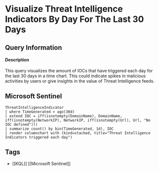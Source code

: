 # Visualize Threat Intelligence Indicators By Day For The Last 30 Days
## Query Information
#### Description
This query visualizes the amount of IOCs that have triggered each day for the last 30 days in a time chart. This could indicate spikes in malicious activities by users or give insights in the value of Threat Intelligence feeds. 
## Microsoft Sentinel
```kusto
ThreatIntelligenceIndicator
| where TimeGenerated > ago(30d)
| extend IOC = iff(isnotempty(DomainName), DomainName, 
iff(isnotempty(NetworkIP), NetworkIP, iff(isnotempty(Url), Url, "No IOC defined")))
| summarize count() by bin(TimeGenerated, 1d), IOC
| render columnchart with (kind=stacked, title="Threat Intelligence Indicators triggered each day")
```
## Tags
- [[KQL]] [[Microsoft Sentinel]]